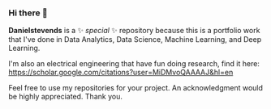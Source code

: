 ### Hi there 👋

**Danielstevends** is a ✨ _special_ ✨ repository because this is a portfolio work that I've done in Data Analytics, Data Science, Machine Learning, and Deep Learning.

I'm also an electrical engineering that have fun doing research, find it here: https://scholar.google.com/citations?user=MiDMvoQAAAAJ&hl=en

Feel free to use my repositories for your project. An acknowledgment would be highly appreciated. Thank you.

